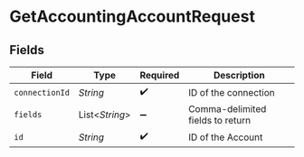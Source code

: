 # GetAccountingAccountRequest


## Fields

| Field                            | Type                             | Required                         | Description                      |
| -------------------------------- | -------------------------------- | -------------------------------- | -------------------------------- |
| `connectionId`                   | *String*                         | :heavy_check_mark:               | ID of the connection             |
| `fields`                         | List\<*String*>                  | :heavy_minus_sign:               | Comma-delimited fields to return |
| `id`                             | *String*                         | :heavy_check_mark:               | ID of the Account                |